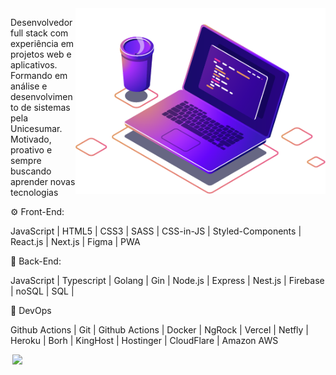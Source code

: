 <img src="https://github.com/marciosenaf/marciosenaf/blob/main/img/image.png" min-width="200px" max-width="400px" width="400px" align="right" alt="Computador iuriCode">

<p align="left"> 
Desenvolvedor full stack com experiência em projetos web e aplicativos. Formando em análise e desenvolvimento de
sistemas pela Unicesumar. Motivado, proativo e sempre buscando aprender
novas tecnologias
</p>

<p align="left">
 <p>⚙️ Front-End:<p/> 
 <p> JavaScript | HTML5 | CSS3 | SASS | CSS-in-JS | Styled-Components | React.js | Next.js | Figma | PWA </p>
</p>

<p align="left">
  <p>🔧 Back-End:<p/>
 <p> JavaScript | Typescript | Golang | Gin | Node.js | Express | Nest.js | Firebase | noSQL | SQL |  </strong>
</p>

<p align="left">
<p>🔧 DevOps<p/>
 <p>Github Actions | Git | Github Actions | Docker | NgRock | Vercel | Netfly | Heroku | Borh | KingHost | Hostinger | CloudFlare | Amazon AWS <p>
<p>






<p align="left" >
  
  <a href="https://marcio.pages.dev/" alt="Portifolio" target="_blank"><img hspace="3" width="100" src="https://img.shields.io/badge/website-ff0077?style=for-the-badge&logo=About.me&logoColor=white" target="_blank"></a>
  
</p>

  
